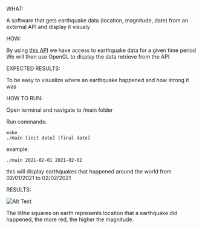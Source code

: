 WHAT:

A software that gets earthquake data (location, magnitude, date) from an external API and display it visualy
    
HOW:
    
By using [this API](https://earthquake.usgs.gov/fdsnws/event/1/) we have access to earthquake data for a given time period
We will then use OpenGL to display the data retrieve from the API
    
EXPECTED RESULTS:

To be easy to visualize where an earthquake happened and how strong it was

HOW TO RUN:

Open terminal and navigate to /main folder

Run commands:
    
    make
    ./main [init date] [final date]    
example: 

    ./main 2021-02-01 2021-02-02
this will display earthquakes that happened around the world from 02/01/2021 to 02/02/2021

RESULTS:

![Alt Text](https://raw.githubusercontent.com/mathiasVoelcker/csci596-final-project/master/earthquake.gif)

The litthe squares on earth represents location that a earthquake did happened, the more red, the higher the magnitude.

